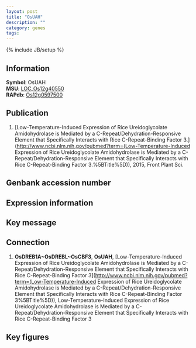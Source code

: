 ```yaml
---
layout: post
title: "OsUAH"
description: ""
category: genes
tags: 
---
```

{% include JB/setup %}

## Information
__Symbol__: OsUAH  
__MSU__: [LOC_Os12g40550](http://rice.plantbiology.msu.edu/cgi-bin/ORF_infopage.cgi?orf=LOC_Os12g40550)  
__RAPdb__: [Os12g0597500](http://rapdb.dna.affrc.go.jp/viewer/gbrowse_details/irgsp1?name=Os12g0597500)  

## Publication
1. [Low-Temperature-Induced Expression of Rice Ureidoglycolate Amidohydrolase is Mediated by a C-Repeat/Dehydration-Responsive Element that Specifically Interacts with Rice C-Repeat-Binding Factor 3.](http://www.ncbi.nlm.nih.gov/pubmed?term=(Low-Temperature-Induced Expression of Rice Ureidoglycolate Amidohydrolase is Mediated by a C-Repeat/Dehydration-Responsive Element that Specifically Interacts with Rice C-Repeat-Binding Factor 3.%5BTitle%5D)), 2015, Front Plant Sci.

## Genbank accession number

## Expression information

## Key message

## Connection
1. __OsDREB1A~OsDREBL~OsCBF3__, __OsUAH__, [Low-Temperature-Induced Expression of Rice Ureidoglycolate Amidohydrolase is Mediated by a C-Repeat/Dehydration-Responsive Element that Specifically Interacts with Rice C-Repeat-Binding Factor 3](http://www.ncbi.nlm.nih.gov/pubmed?term=(Low-Temperature-Induced Expression of Rice Ureidoglycolate Amidohydrolase is Mediated by a C-Repeat/Dehydration-Responsive Element that Specifically Interacts with Rice C-Repeat-Binding Factor 3%5BTitle%5D)), Low-Temperature-Induced Expression of Rice Ureidoglycolate Amidohydrolase is Mediated by a C-Repeat/Dehydration-Responsive Element that Specifically Interacts with Rice C-Repeat-Binding Factor 3

## Key figures


